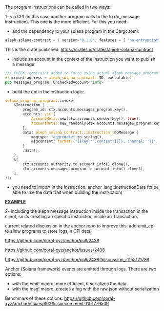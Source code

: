 The program instructions can be called in two ways:

1- via CPI (in this case another program calls to the to do_message instruction). This one is the more efficient. For this you need:

- add the dependency to your solana program in the Cargo.toml: 
```rust
aleph-solana-contract = { version="0.1.0", features = [ "no-entrypoint" ] }
```
This is the crate published: https://crates.io/crates/aleph-solana-contract
- include an account in the context of the instruction you want to publish a message:
```rust
/// CHECK: contraint added to force using actual aleph message program
#[account(address = aleph_solana_contract::ID, executable)]
pub messages_program: UncheckedAccount<'info>
```
- build the cpi in the instruction logic:
```rust
solana_program::program::invoke(
    &Instruction {
        program_id: ctx.accounts.messages_program.key(),
        accounts: vec![
            AccountMeta::new(ctx.accounts.sender.key(), true), 
            AccountMeta::new_readonly(ctx.accounts.messages_program.key(), false)
        ],
        data: aleph_solana_contract::instruction::DoMessage {
            msgtype: "aggregate".to_string(),
            msgcontent: format!("{{key:'',content:{{}}, channel:''}}", content),
        }
        .data(),
    },
    &[
        ctx.accounts.authority.to_account_info().clone(),
        ctx.accounts.messages_program.to_account_info().clone(),
    ],
)?;
```
- you need to import in the instruction: anchor_lang::InstructionData (to be able to use the data trait when building the instruction)

[**EXAMPLE**](https://github.com/ricardocr987/brick/blob/master/programs/brick/src/instructions/create_token.rs)

2- including the aleph message instruction inside the transaction in the client, so its creating an specific instruction inside an Transaction.

current related discussion in the anchor repo to improve this: add emit_cpi to allow programs to store logs in CPI data:

https://github.com/coral-xyz/anchor/pull/2438

https://github.com/coral-xyz/anchor/issues/2408

https://github.com/coral-xyz/anchor/pull/2438#discussion_r1155121788

Anchor (Solana framework) events are emitted through logs. There are two options:

- with the emit! macro: more efficient, it serializes the data
- with the msg! macro: creates a log with the raw json without serialization

Benchmark of these options: https://github.com/coral-xyz/anchor/issues/863#issuecomment-1101779506